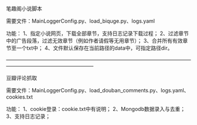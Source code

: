 笔趣阁小说脚本

需要文件：MainLoggerConfig.py、load_biquge.py、logs.yaml

功能：
1、指定小说网页，下载全部章节，支持日志记录下载过程；
2、过滤章节中的广告段落，过滤无效章节（例如作者请假等无用章节）；
3、合并所有有效章节至一个txt中；
4、文件默认保存在当前路径的data中，可指定路径dir。

—————————————————————————————————————————————————————

豆瓣评论抓取

需要文件：MainLoggerConfig.py、load_douban_comments.py、logs.yaml、cookies.txt

功能：
1、cookie登录：cookie.txt中有说明；
2、Mongodb数据录入与去重；
3、支持日志记录；


